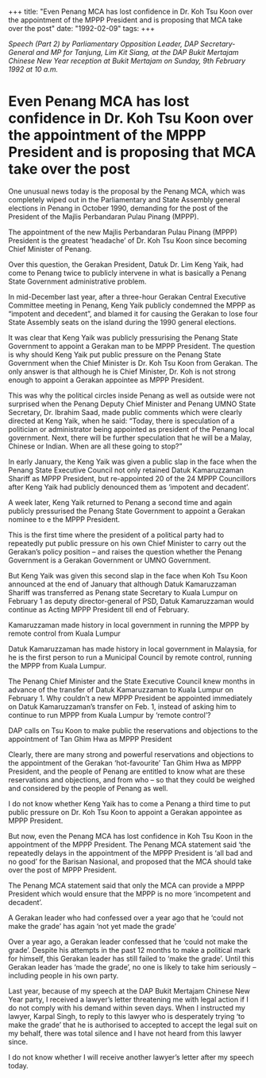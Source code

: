 +++ 
title: "Even Penang MCA has lost confidence in Dr. Koh Tsu Koon over the appointment of the MPPP President and is proposing that MCA take over the post"
date: "1992-02-09"
tags:
+++

_Speech (Part 2) by Parliamentary Opposition Leader, DAP Secretary-General and MP for Tanjung, Lim Kit Siang, at the DAP Bukit Mertajam Chinese New Year reception at Bukit Mertajam on Sunday, 9th February 1992 at 10 a.m._

# Even Penang MCA has lost confidence in Dr. Koh Tsu Koon over the appointment of the MPPP President and is proposing that MCA take over the post

One unusual news today is the proposal by the Penang MCA, which was completely wiped out in the Parliamentary and State Assembly general elections in Penang in October 1990, demanding for the post of the President of the Majlis Perbandaran Pulau Pinang (MPPP).</u>

The appointment of the new Majlis Perbandaran Pulau Pinang (MPPP) President is the greatest ‘headache’ of Dr. Koh Tsu Koon since becoming Chief Minister of Penang.

Over this question, the Gerakan President, Datuk Dr. Lim Keng Yaik, had come to Penang twice to publicly intervene in what is basically a Penang State Government administrative problem.

In mid-December last year, after a three-hour Gerakan Central Executive Committee meeting in Penang, Keng Yaik publicly condemned the MPPP as “impotent and decedent”, and blamed it for causing the Gerakan to lose four State Assembly seats on the island during the 1990 general elections.

It was clear that Keng Yaik was publicly pressurising the Penang State Government to appoint a Gerakan man to be MPPP President. The question is why should Keng Yaik put public pressure on the Penang State Government when the Chief Minister is Dr. Koh Tsu Koon from Gerakan. The only answer is that although he is Chief Minister, Dr. Koh is not strong enough to appoint a Gerakan appointee as MPPP President.

This was why the political circles inside Penang as well as outside were not surprised when the Penang Deputy Chief Minister and Penang UMNO State Secretary, Dr. Ibrahim Saad, made public comments which were clearly directed at Keng Yaik, when he said: “Today, there is speculation of a politician or administrator being appointed as president of the Penang local government. Next, there will be further speculation that he will be a Malay, Chinese or Indian. When are all these going to stop?”

In early January, the Keng Yaik was given a public slap in the face when the Penang State Executive Council not only retained Datuk Kamaruzzaman Shariff as MPPP President, but re-appointed 20 of the 24 MPPP Councillors after Keng Yaik had publicly denounced them as ‘impotent and decadent’.

A week later, Keng Yaik returned to Penang a second time and again publicly pressurised the Penang State Government to appoint a Gerakan nominee to e the MPPP President.

This is the first time where the president of a political party had to repeatedly put public pressure on his own Chief Minister to carry out the Gerakan’s policy position – and raises the question whether the Penang Government is a Gerakan Government or UMNO Government.

But Keng Yaik was given this second slap in the face when Koh Tsu Koon announced at the end of January that although Datuk Kamaruzzaman Shariff was transferred as Penang state Secretary to Kuala Lumpur on February 1 as deputy director-general of PSD, Datuk Kamaruzzaman would continue as Acting MPPP President till end of February.

Kamaruzzaman made history in local government in running the MPPP by remote control from Kuala Lumpur

Datuk Kamaruzzaman has made history in local government in Malaysia, for he is the first person to run a Municipal Council by remote control, running the MPPP from Kuala Lumpur.

The Penang Chief Minister and the State Executive Council knew months in advance of the transfer of Datuk Kamaruzzaman to Kuala Lumpur on February 1. Why couldn’t a new MPPP President be appointed immediately on Datuk Kamaruzzaman’s transfer on Feb. 1, instead of asking him to continue to run MPPP from Kuala Lumpur by ‘remote control’?

DAP calls on Tsu Koon to make public the reservations and objections to the appointment of Tan Ghim Hwa as MPPP President

Clearly, there are many strong and powerful reservations and objections to the appointment of the Gerakan ‘hot-favourite’ Tan Ghim Hwa as MPPP President, and the people of Penang are entitled to know what are these reservations and objections, and from who – so that they could be weighed and considered by the people of Penang as well.

I do not know whether Keng Yaik has to come a Penang a third time to put public pressure on Dr. Koh Tsu Koon to appoint a Gerakan appointee as MPPP President.

But now, even the Penang MCA has lost confidence in Koh Tsu Koon in the appointment of the MPPP President. The Penang MCA statement said ‘the repeatedly delays in the appointment of the MPPP President is ‘all bad and no good’ for the Barisan Nasional, and proposed that the MCA should take over the post of MPPP President.

The Penang MCA statement said that only the MCA can provide a MPPP President which would ensure that the MPPP is no more ‘incompetent and decadent’.

A Gerakan leader who had confessed over a year ago that he ‘could not make the grade’ has again ‘not yet made the grade’

Over a year ago, a Gerakan leader confessed that he ‘could not make the grade’. Despite his attempts in the past 12 months to make a political mark for himself, this Gerakan leader has still failed to ‘make the grade’. Until this Gerakan leader has ‘made the grade’, no one is likely to take him seriously – including people in his own party.

Last year, because of my speech at the DAP Bukit Mertajam Chinese New Year party, I received a lawyer’s letter threatening me with legal action if I do not comply with his demand within seven days. When I instructed my lawyer, Karpal Singh, to reply to this lawyer who is desperately trying ‘to make the grade’ that he is authorised to accepted to accept the legal suit on my behalf, there was total silence and I have not heard from this lawyer since.

I do not know whether I will receive another lawyer’s letter after my speech today.
 
